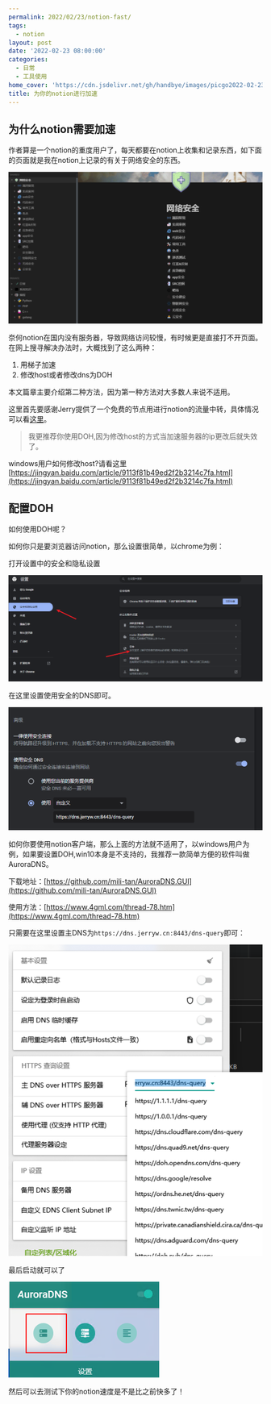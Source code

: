 ```yaml
---
permalink: 2022/02/23/notion-fast/
tags:
  - notion
layout: post
date: '2022-02-23 08:00:00'
categories:
  - 日常
  - 工具使用
home_cover: 'https://cdn.jsdelivr.net/gh/handbye/images/picgo2022-02-23-15-25-20.png'
title: 为你的notion进行加速
---
```


## 为什么notion需要加速


作者算是一个notion的重度用户了，每天都要在notion上收集和记录东西，如下面的页面就是我在notion上记录的有关于网络安全的东西。


![picgo2022-02-23-15-30-46.png](../post_images/7d6934bbb21cdf38f2e03da89116b525.png)


奈何notion在国内没有服务器，导致网络访问较慢，有时候更是直接打不开页面。在网上搜寻解决办法时，大概找到了这么两种：

1. 用梯子加速
2. 修改host或者修改dns为DOH

本文篇章主要介绍第二种方法，因为第一种方法对大多数人来说不适用。


这里首先要感谢Jerry提供了一个免费的节点用进行notion的流量中转，具体情况可以看[这里](https://jerryw.cn/notion-faster)。


> 我更推荐你使用DOH,因为修改host的方式当加速服务器的ip更改后就失效了。


windows用户如何修改host?请看这里[https://jingyan.baidu.com/article/9113f81b49ed2f2b3214c7fa.html](https://jingyan.baidu.com/article/9113f81b49ed2f2b3214c7fa.html)


## 配置DOH


如何使用DOH呢？


如何你只是要浏览器访问notion，那么设置很简单，以chrome为例：


打开设置中的安全和隐私设置


![picgo2022-02-23-15-42-06.png](../post_images/f9ef4d05223347fce89b57d07da65577.png)


在这里设置使用安全的DNS即可。


![picgo2022-02-23-15-43-49.png](../post_images/bc62479d22855c72339ea9a110bc379f.png)


如何你要使用notion客户端，那么上面的方法就不适用了，以windows用户为例，如果要设置DOH,win10本身是不支持的，我推荐一款简单方便的软件叫做AuroraDNS。


下载地址：[https://github.com/mili-tan/AuroraDNS.GUI](https://github.com/mili-tan/AuroraDNS.GUI)


使用方法：[https://www.4gml.com/thread-78.htm](https://www.4gml.com/thread-78.htm)


只需要在这里设置主DNS为`https://dns.jerryw.cn:8443/dns-query`即可：


![picgo2022-02-23-15-52-15.png](../post_images/6d748fec98d0cb740188a4bbae22ded8.png)


最后启动就可以了


![picgo2022-02-23-15-53-03.png](../post_images/544eb8466e116b8039d0f2113878d90a.png)


然后可以去测试下你的notion速度是不是比之前快多了！

